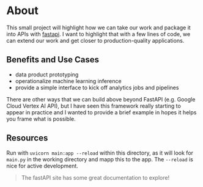 # About

This small project will highlight how we can take our work and package it into APIs with [fastapi](https://fastapi.tiangolo.com/).  I want to highlight that with a few lines of code, we can extend our work and get closer to production-quality applications.  

## Benefits and Use Cases

- data product prototyping 
- operationalize machine learning inference
- provide a simple interface to kick off analytics jobs and pipelines

There are other ways that we can build above beyond FastAPI (e.g. Google Cloud Vertex AI API), but I have seen this framework really starting to appear in practice and I wanted to provide a brief example in hopes it helps you frame what is possible.

## Resources

Run with `uvicorn main:app --reload` within this directory, as it will look for `main.py` in the working directory and mapp this to the app.  The `--reload` is nice for active development.

> The fastAPI site has some great documentation to explore!


